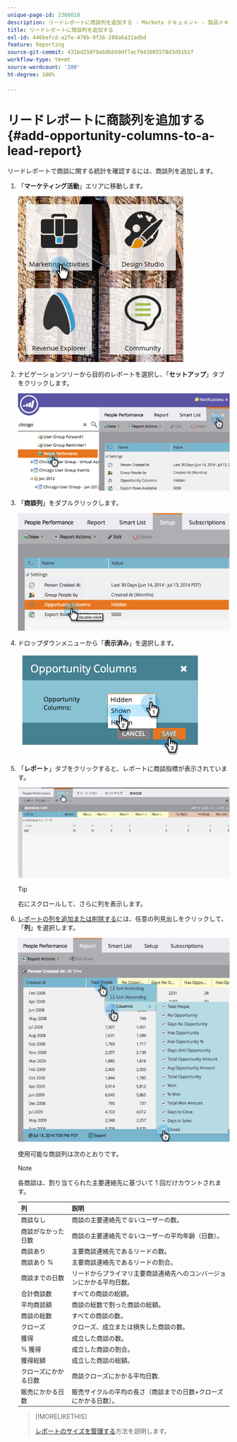 ```yaml
---
unique-page-id: 2360018
description: リードレポートに商談列を追加する - Marketo ドキュメント - 製品ドキュメント
title: リードレポートに商談列を追加する
exl-id: 446befcd-a2fe-478b-9f36-288a6a31adbd
feature: Reporting
source-git-commit: 431bd258f9a68bbb9df7acf043085578d3d91b1f
workflow-type: tm+mt
source-wordcount: '280'
ht-degree: 100%

---
```


# リードレポートに商談列を追加する {#add-opportunity-columns-to-a-lead-report}

リードレポートで商談に関する統計を確認するには、商談列を追加します。

1. 「**マーケティング活動**」エリアに移動します。

   ![](assets/ma.png)

1. ナビゲーションツリーから目的のレポートを選択し、「**セットアップ**」タブをクリックします。

   ![](assets/two.png)

1. 「**商談列**」をダブルクリックします。

   ![](assets/three.png)

1. ドロップダウンメニューから「**表示済み**」を選択します。

   ![](assets/image2014-9-16-12-3a50-3a33.png)

1. 「**レポート**」タブをクリックすると、レポートに商談指標が表示されています。

   ![](assets/five.png)

   >[!TIP]
   >
   >右にスクロールして、さらに列を表示します。

1. [レポートの列を追加または削除する](/help/marketo/product-docs/reporting/basic-reporting/editing-reports/select-report-columns.md)には、任意の列見出しをクリックして、「**列**」を選択します。

   ![](assets/six.png)

   使用可能な商談列は次のとおりです。

   >[!NOTE]
   >
   >各商談は、割り当てられた主要連絡先に基づいて 1 回だけカウントされます。

   | 列 | 説明 |
   |---|---|
   | 商談なし | 商談の主要連絡先で&#x200B;*ない*&#x200B;ユーザーの数。 |
   | 商談がなかった日数 | 商談の主要連絡先で&#x200B;*ない*&#x200B;ユーザーの平均年齢（日数）。 |
   | 商談あり | 主要商談連絡先であるリードの数。 |
   | 商談あり % | 主要商談連絡先であるリードの割合。 |
   | 商談までの日数 | リードからプライマリ主要商談連絡先へのコンバージョンにかかる平均日数。 |
   | 合計商談数 | すべての商談の総額。 |
   | 平均商談額 | 商談の総数で割った商談の総額。 |
   | 商談の総数 | すべての商談の数。 |
   | クローズ | クローズ、成立または損失した商談の数。 |
   | 獲得 | 成立した商談の数。 |
   | % 獲得 | 成立した商談の割合。 |
   | 獲得総額 | 成立した商談の総額。 |
   | クローズにかかる日数 | 商談クローズにかかる平均日数. |
   | 販売にかかる日数 | 販売サイクルの平均の長さ（商談までの日数+クローズにかかる日数）。 |

   >[!MORELIKETHIS]
   >
   >[レポートのサイズを管理する](/help/marketo/product-docs/reporting/basic-reporting/editing-reports/configure-report-size.md)方法を説明します。
